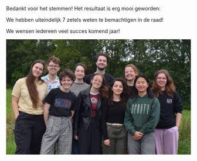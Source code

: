 Bedankt voor het stemmen! Het resultaat is erg mooi geworden:

We hebben uiteindelijk 7 zetels weten te bemachtigen in de raad!

We wensen iedereen veel succes komend jaar!

![Stem op LIEF!](/assets/imgs/verkiezingen2024/fsr_2024.JPG)
